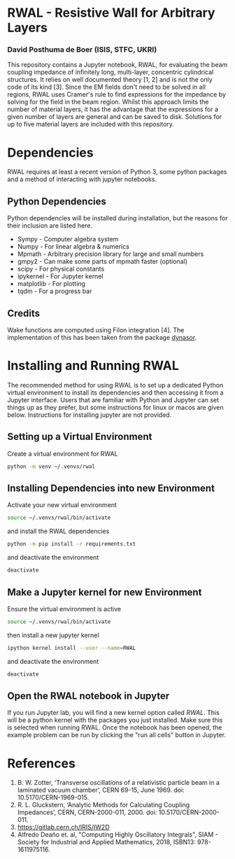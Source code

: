 # RWAL - Resistive Wall for Arbitrary Layers
### David Posthuma de Boer (ISIS, STFC, UKRI)

This repository contains a Jupyter notebook, RWAL, for evaluating the
beam coupling impedance of infinitely long, multi-layer,
concentric cylindrical structures. It relies on well documented
theory [1, 2] and is not the only code of its kind [3]. Since the EM fields
don't need to be solved in all regions, RWAL uses Cramer's rule
to find expressions for the impedance by solving for the field in
the beam region. Whilst this approach limits the number of material
layers, it has the advantage that the expressions for a given number
of layers are general and can be saved to disk. Solutions for up
to five material layers are included with this repository.


# Dependencies
RWAL requires at least a recent version of Python 3, some python packages
and a method of interacting with jupyter notebooks. 

## Python Dependencies
Python dependencies will be installed during installation, but the
reasons for their inclusion are listed here.

- Sympy - Computer algebra system
- Numpy - For linear algebra & numerics
- Mpmath - Arbitrary precision library for large and small numbers
- gmpy2 - Can make some parts of mpmath faster (optional)
- scipy - For physical constants
- ipykernel - For Jupyter kernel
- matplotlib - For plotting
- tqdm - For a progress bar


## Credits

Wake functions are computed using Filon integration [4]. The implementation
of this has been taken from the package [dynasor](https://gitlab.com/materials-modeling/dynasor). 


# Installing and Running RWAL
The recommended method for using RWAL is to set up a dedicated
Python virtual environment to install its dependencies and then
accessing it from a Jupyter interface. Users that are familiar
with Python and Jupyter can set things up as they prefer, but
some instructions for linux or macos are given below.
Instructions for installing jupyter are not provided.

## Setting up a Virtual Environment
Create a virtual environment for RWAL
```bash
python -m venv ~/.venvs/rwal
```

## Installing Dependencies into new Environment
Activate your new virtual environment
```bash
source ~/.venvs/rwal/bin/activate
```
and install the RWAL dependencies
```bash
python -m pip install -r requirements.txt
```
and deactivate the environment
```bash
deactivate
```

## Make a Jupyter kernel for new Environment
Ensure the virtual environment is active
```bash
source ~/.venvs/rwal/bin/activate
```
then install a new jupyter kernel
```bash
ipython kernel install --user --name=RWAL
```
and deactivate the environment
```bash
deactivate
```

## Open the RWAL notebook in Jupyter
If you run Jupyter lab, you will find a new kernel option called *RWAL*. This
will be a python kernel with the packages you just installed. Make sure this
is selected when running RWAL. Once the notebook has been opened, the
example problem can be run by clicking the "run all cells" button in Jupyter.

# References

1) B. W. Zotter, ‘Transverse oscillations of a relativistic particle beam in a laminated vacuum chamber’, CERN 69-15, June 1969. doi: 10.5170/CERN-1969-015.
2) R. L. Gluckstern, ‘Analytic Methods for Calculating Coupling Impedances’, CERN, CERN-2000-011, 2000. doi: 10.5170/CERN-2000-011.
3) https://gitlab.cern.ch/IRIS/IW2D
4)  Alfredo Deaño et. al, "Computing Highly Oscillatory Integrals", SIAM - Society for Industrial and Applied Mathematics, 2018, ISBN13: 978-1611975116.



